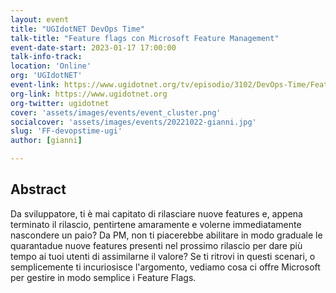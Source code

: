 ```yaml
---
layout: event
title: "UGIdotNET DevOps Time"
talk-title: "Feature flags con Microsoft Feature Management"
event-date-start: 2023-01-17 17:00:00
talk-info-track: 
location: 'Online'
org: 'UGIdotNET'
event-link: https://www.ugidotnet.org/tv/episodio/3102/DevOps-Time/Feature-flags-con-Microsoft-Feature-Management
org-link: https://www.ugidotnet.org
org-twitter: ugidotnet
cover: 'assets/images/events/event_cluster.png'
socialcover: 'assets/images/events/20221022-gianni.jpg'
slug: 'FF-devopstime-ugi'
author: [gianni]

---
```

## Abstract
Da sviluppatore, ti è mai capitato di rilasciare nuove features e, appena terminato il rilascio, pentirtene amaramente e volerne immediatamente nascondere un paio? Da PM, non ti piacerebbe abilitare in modo graduale le quarantadue nuove features presenti nel prossimo rilascio per dare più tempo ai tuoi utenti di assimilarne il valore? Se ti ritrovi in questi scenari, o semplicemente ti incuriosisce l'argomento, vediamo cosa ci offre Microsoft per gestire in modo semplice i Feature Flags. 
 
<!--div class="video">
<div class="responsive-iframe-container-16">
<iframe class="responsive-iframe" src="https://www.youtube.com/embed/bJ0-Ljy98m8?start=26876" frameborder="0" allow="accelerometer; autoplay; clipboard-write; encrypted-media; gyroscope; picture-in-picture" allowfullscreen></iframe>
</div>
</div>

<p><a href="https://github.com/GianniBortoloBossini/azureday2022-microsoft-feature-management">Il <strong>Repo</strong> è disponibile qui: https://github.com/GianniBortoloBossini/azureday2022-microsoft-feature-management</a></p-->
